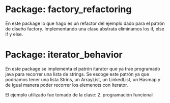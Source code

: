 # Package: factory_refactoring
En este package lo que hago es un refactor del ejemplo dado para el patrón
de diseño factory. Implementando una clase abstrata eliminamos los if, else if
y else.

# Package: iterator_behavior
En este package se implementa el patrón itarator que ya trae programado java para recorrer 
una lista de strings. Se escoge este patrón ya que podríamos tener una lista Strins, un ArrayList,
un LinkedList, un Hasmap y de igual manera poder recorrer los elemenots con Iterator.

El ejemplo utilizado fue tomado de la clase: 2. programación funcional
